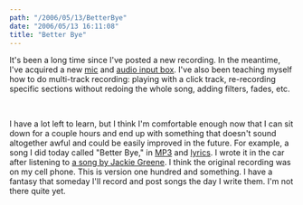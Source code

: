 ```yaml
---
path: "/2006/05/13/BetterBye" 
date: "2006/05/13 16:11:08" 
title: "Better Bye" 
---
```

<p>It's been a long time since I've posted a new recording. In the meantime, I've acquired a new <a href="http://www.shure.com/microphones/models/sm57.asp">mic</a> and <a href="http://www.m-audio.com/products/en_us/FireWireSolo-main.html">audio input box</a>. I've also been teaching myself how to do multi-track recording: playing with a click track, re-recording specific sections without redoing the whole song, adding filters, fades, etc.</p><br><p>I have a lot left to learn, but I think I'm comfortable enough now that I can sit down for a couple hours and end up with something that doesn't sound altogether awful and could be easily improved in the future. For example, a song I did today called "Better Bye," in <a href="http://music.randomchaos.com/mp3s/scott_reynen/better_bye.mp3">MP3</a> and <a href="http://music.randomchaos.com/lyrics/scott_reynen/better_bye">lyrics</a>. I wrote it in the car after listening to <a href="http://www.lyricsdir.com/jackie-greene-sad-to-say-goodbye-lyrics.html">a song by Jackie Greene</a>. I think the original recording was on my cell phone. This is version one hundred and something. I have a fantasy that someday I'll record and post songs the day I write them. I'm not there quite yet.</p>
